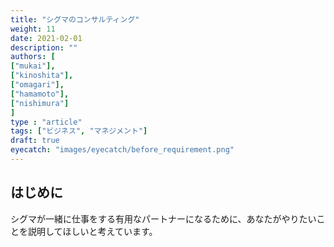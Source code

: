 ```yaml
---
title: "シグマのコンサルティング"
weight: 11
date: 2021-02-01
description: ""
authors: [
["mukai"],
["kinoshita"],
["omagari"],
["hamamoto"],
["nishimura"]
]
type : "article"
tags: ["ビジネス", "マネジメント"]
draft: true
eyecatch: "images/eyecatch/before_requirement.png"
---
```


<!--
今後の対応について
・向井さんを筆頭に全員で全体のアウトライン（章立て）を作成し各パート担当を決める
・プロジェクト開始～サービスインまでが一つのプロジェクト、ここはゴールではない
　サービスイン後の PM は？についてまとまっていない
・シグマコンサルティングにとって新規と保守のバランスの理想はどこ？
　会社としてのバランス（理想）とプロジェクト別のバランス（現実）の Fit＆Gap で言語化する
　 └ 保守の売り上げって全体の何割？
・新しい課題を顕在化するためのお手伝い（SI）、プロジェクトシンクサイクルで課題を解決し続ける
・「私たちは成長するための保守・運用しか受け付けません！」
・「ビジネスに本気な人」が対象
-->

## はじめに

シグマが一緒に仕事をする有用なパートナーになるために、あなたがやりたいことを説明してほしいと考えています。
